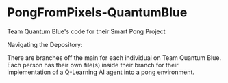 # PongFromPixels-QuantumBlue
Team Quantum Blue's code for their Smart Pong Project

Navigating the Depository: 

There are branches off the main for each individual on Team Quantum Blue. Each person has their own file(s) inside their branch for their implementation of a Q-Learning AI agent into a pong environment. 
